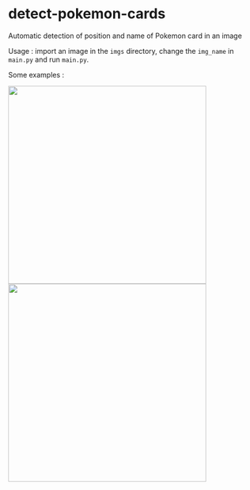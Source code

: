 # detect-pokemon-cards
Automatic detection of position and name of Pokemon card in an image

Usage : import an image in the ```imgs``` directory, change the ```img_name``` in  ```main.py``` and run ```main.py```.

Some examples :

<img src="examples/result_slow.png" width="400"/>
<img src="examples/result_elec.png" width="400"/>
